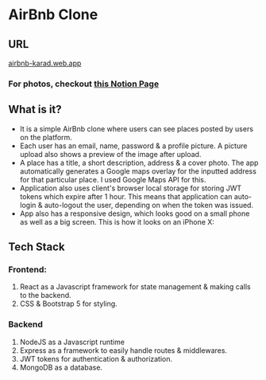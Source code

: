 # AirBnb Clone

## URL

[airbnb-karad.web.app](https://airbnb-karad.web.app/)

### For photos, checkout [this Notion Page](https://itskarad.notion.site/AirBnb-Clone-4ef3360f02bc4b95992e359823fa3fc9)

## What is it?

- It is a simple AirBnb clone where users can see places posted by users on the platform.
- Each user has an email, name, password & a profile picture. A picture upload also shows a preview of the image after upload.
- A place has a title, a short description, address & a cover photo. The app automatically generates a Google maps overlay for the inputted address for that particular place. I used Google Maps API for this.
- Application also uses client's browser local storage for storing JWT tokens which expire after 1 hour. This means that application can auto-login & auto-logout the user, depending on when the token was issued.
- App also has a responsive design, which looks good on a small phone as well as a big screen. This is how it looks on an iPhone X:



## Tech Stack

### Frontend:

1. React as a Javascript framework for state management & making calls to the backend.
2. CSS & Bootstrap 5 for styling.

### Backend

1. NodeJS as a Javascript runtime
2. Express as a framework to easily handle routes & middlewares.
3. JWT tokens for authentication & authorization.
4. MongoDB as a database.
